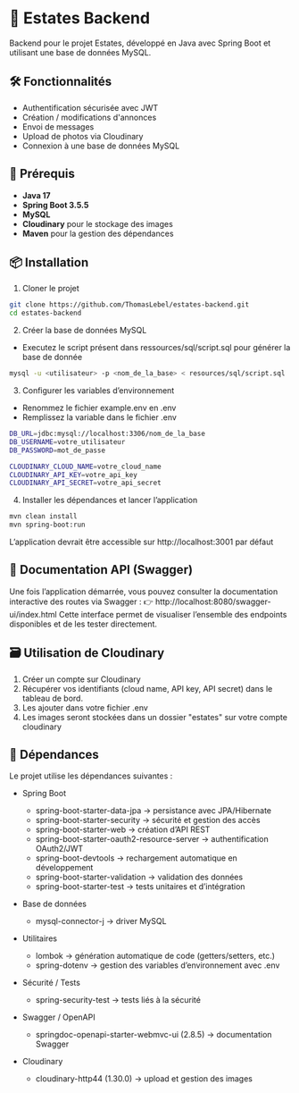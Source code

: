 

# 🏡 Estates Backend

Backend pour le projet Estates, développé en Java avec Spring Boot et utilisant une base de données MySQL.


## 🛠️ Fonctionnalités

- Authentification sécurisée avec JWT
- Création / modifications d'annonces
- Envoi de messages
- Upload de photos via Cloudinary
- Connexion à une base de données MySQL


## 🚀 Prérequis

- **Java 17**
- **Spring Boot 3.5.5**
- **MySQL**
- **Cloudinary** pour le stockage des images
- **Maven** pour la gestion des dépendances

## 📦 Installation

1. Cloner le projet
```bash 
git clone https://github.com/ThomasLebel/estates-backend.git
cd estates-backend
```
2. Créer la base de données MySQL
- Executez le script présent dans ressources/sql/script.sql pour générer la base de donnée
```bash 
mysql -u <utilisateur> -p <nom_de_la_base> < resources/sql/script.sql
```
3. Configurer les variables d’environnement
- Renommez le fichier example.env en .env
- Remplissez la variable dans le fichier .env
```bash 
DB_URL=jdbc:mysql://localhost:3306/nom_de_la_base
DB_USERNAME=votre_utilisateur
DB_PASSWORD=mot_de_passe

CLOUDINARY_CLOUD_NAME=votre_cloud_name
CLOUDINARY_API_KEY=votre_api_key
CLOUDINARY_API_SECRET=votre_api_secret
```

4. Installer les dépendances et lancer l’application
```bash 
mvn clean install
mvn spring-boot:run
```
L’application devrait être accessible sur http://localhost:3001 par défaut

## 📖 Documentation API (Swagger)
Une fois l’application démarrée, vous pouvez consulter la documentation interactive des routes via Swagger :
👉 http://localhost:8080/swagger-ui/index.html
Cette interface permet de visualiser l’ensemble des endpoints disponibles et de les tester directement.

## 🗃️ Utilisation de Cloudinary
1. Créer un compte sur Cloudinary
2. Récupérer vos identifiants (cloud name, API key, API secret) dans le tableau de bord.
3. Les ajouter dans votre fichier .env
4. Les images seront stockées dans un dossier "estates" sur votre compte cloudinary

## 🧩 ️Dépendances
Le projet utilise les dépendances suivantes :

- Spring Boot
    - spring-boot-starter-data-jpa → persistance avec JPA/Hibernate
    - spring-boot-starter-security → sécurité et gestion des accès
    - spring-boot-starter-web → création d’API REST
    - spring-boot-starter-oauth2-resource-server → authentification OAuth2/JWT
    - spring-boot-devtools → rechargement automatique en développement
    - spring-boot-starter-validation → validation des données
    - spring-boot-starter-test → tests unitaires et d’intégration

- Base de données
    - mysql-connector-j → driver MySQL

- Utilitaires
    - lombok → génération automatique de code (getters/setters, etc.)
    - spring-dotenv → gestion des variables d’environnement avec .env

- Sécurité / Tests
    - spring-security-test → tests liés à la sécurité

- Swagger / OpenAPI
    - springdoc-openapi-starter-webmvc-ui (2.8.5) → documentation Swagger

- Cloudinary
    - cloudinary-http44 (1.30.0) → upload et gestion des images

